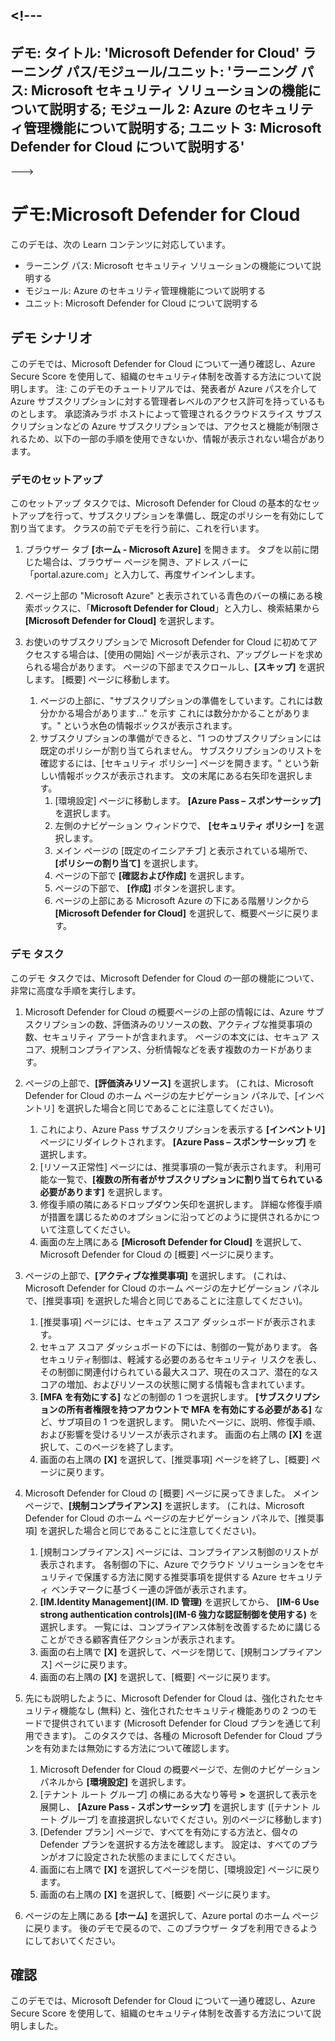 <a name="---"></a><!---
---
デモ: タイトル: 'Microsoft Defender for Cloud' ラーニング パス/モジュール/ユニット: 'ラーニング パス: Microsoft セキュリティ ソリューションの機能について説明する; モジュール 2: Azure のセキュリティ管理機能について説明する; ユニット 3: Microsoft Defender for Cloud について説明する'
---
--->

# <a name="demo-microsoft-defender-for-cloud"></a>デモ:Microsoft Defender for Cloud

このデモは、次の Learn コンテンツに対応しています。

- ラーニング パス: Microsoft セキュリティ ソリューションの機能について説明する
- モジュール: Azure のセキュリティ管理機能について説明する
- ユニット: Microsoft Defender for Cloud について説明する

## <a name="demo-scenario"></a>デモ シナリオ

このデモでは、Microsoft Defender for Cloud について一通り確認し、Azure Secure Score を使用して、組織のセキュリティ体制を改善する方法について説明します。  注: このデモのチュートリアルでは、発表者が Azure パスを介して Azure サブスクリプションに対する管理者レベルのアクセス許可を持っているものとします。  承認済みラボ ホストによって管理されるクラウドスライス サブスクリプションなどの Azure サブスクリプションでは、アクセスと機能が制限されるため、以下の一部の手順を使用できないか、情報が表示されない場合があります。

### <a name="demo-setup"></a>デモのセットアップ

このセットアップ タスクでは、Microsoft Defender for Cloud の基本的なセットアップを行って、サブスクリプションを準備し、既定のポリシーを有効にして割り当てます。 クラスの前でデモを行う前に、これを行います。 

1. ブラウザー タブ **[ホーム - Microsoft Azure]** を開きます。  タブを以前に閉じた場合は、ブラウザー ページを開き、アドレス バーに「portal.azure.com」と入力して、再度サインインします。

1. ページ上部の "Microsoft Azure" と表示されている青色のバーの横にある検索ボックスに、「**Microsoft Defender for Cloud**」と入力し、検索結果から **[Microsoft Defender for Cloud]** を選択します。

1. お使いのサブスクリプションで Microsoft Defender for Cloud に初めてアクセスする場合は、[使用の開始] ページが表示され、アップグレードを求められる場合があります。  ページの下部までスクロールし、**[スキップ]** を選択します。  [概要] ページに移動します。
    1. ページの上部に、"サブスクリプションの準備をしています。これには数分かかる場合があります..." を示す これには数分かかることがあります。" という水色の情報ボックスが表示されます。
    1. サブスクリプションの準備ができると、"1 つのサブスクリプションには既定のポリシーが割り当てられません。 サブスクリプションのリストを確認するには、[セキュリティ ポリシー] ページを開きます。" という新しい情報ボックスが表示されます。  文の末尾にある右矢印を選択します。
        1. [環境設定] ページに移動します。 **[Azure Pass – スポンサーシップ]** を選択します。 
        1. 左側のナビゲーション ウィンドウで、 **[セキュリティ ポリシー]** を選択します。
        1. メイン ページの [既定のイニシアチブ] と表示されている場所で、 **[ポリシーの割り当て]** を選択します。
        1. ページの下部で **[確認および作成]** を選択します。
        1. ページの下部で、 **[作成]** ボタンを選択します。
        1. ページの上部にある Microsoft Azure の下にある階層リンクから **[Microsoft Defender for Cloud]** を選択して、概要ページに戻ります。

### <a name="demo-task"></a>デモ タスク

このデモ タスクでは、Microsoft Defender for Cloud の一部の機能について、非常に高度な手順を実行します。

1. Microsoft Defender for Cloud の概要ページの上部の情報には、Azure サブスクリプションの数、評価済みのリソースの数、アクティブな推奨事項の数、セキュリティ アラートが含まれます。  ページの本文には、セキュア スコア、規制コンプライアンス、分析情報などを表す複数のカードがあります。  

1. ページの上部で、**[評価済みリソース]** を選択します。  (これは、Microsoft Defender for Cloud のホーム ページの左ナビゲーション パネルで、[インベントリ] を選択した場合と同じであることに注意してください)。
    1. これにより、Azure Pass サブスクリプションを表示する **[インベントリ]** ページにリダイレクトされます。  **[Azure Pass – スポンサーシップ]** を選択します。
    1. [リソース正常性] ページには、推奨事項の一覧が表示されます。  利用可能な一覧で、**[複数の所有者がサブスクリプションに割り当てられている必要があります]** を選択します。
    1. 修復手順の隣にあるドロップダウン矢印を選択します。 詳細な修復手順が措置を講じるためのオプションに沿ってどのように提供されるかについて注意してください。  
    1. 画面の左上隅にある **[Microsoft Defender for Cloud]** を選択して、Microsoft Defender for Cloud の [概要] ページに戻ります。

1. ページの上部で、**[アクティブな推奨事項]** を選択します。  (これは、Microsoft Defender for Cloud のホーム ページの左ナビゲーション パネルで、[推奨事項] を選択した場合と同じであることに注意してください)。
    1. [推奨事項] ページには、セキュア スコア ダッシュボードが表示されます。
    1. セキュア スコア ダッシュボードの下には、制御の一覧があります。 各セキュリティ制御は、軽減する必要のあるセキュリティ リスクを表し、その制御に関連付けられている最大スコア、現在のスコア、潜在的なスコアの増加、およびリソースの状態に関する情報も含まれています。  
    1. **[MFA を有効にする]** などの制御の 1 つを選択します。  **[サブスクリプションの所有者権限を持つアカウントで MFA を有効にする必要がある]** など、サブ項目の 1 つを選択します。  開いたページに、説明、修復手順、および影響を受けるリソースが表示されます。 画面の右上隅の **[X]** を選択して、このページを終了します。
    1. 画面の右上隅の **[X]** を選択して、[推奨事項] ページを終了し、[概要] ページに戻ります。

1. Microsoft Defender for Cloud の [概要] ページに戻ってきました。  メイン ページで、**[規制コンプライアンス]** を選択します。 (これは、Microsoft Defender for Cloud のホーム ページの左ナビゲーション パネルで、[推奨事項] を選択した場合と同じであることに注意してください)。
    1. [規制コンプライアンス] ページには、コンプライアンス制御のリストが表示されます。  各制御の下に、Azure でクラウド ソリューションをセキュリティで保護する方法に関する推奨事項を提供する Azure セキュリティ ベンチマークに基づく一連の評価が表示されます。
    1. **[IM.Identity Management]\(IM. ID 管理\)** を選択してから、 **[IM-6 Use strong authentication controls]\(IM-6 強力な認証制御を使用する\)** を選択します。  一覧には、コンプライアンス体制を改善するために講じることができる顧客責任アクションが表示されます。
    1. 画面の右上隅で **[X]** を選択して、ページを閉じて、[規制コンプライアンス] ページに戻ります。
    1. 画面の右上隅の **[X]** を選択して、[概要] ページに戻ります。

1. 先にも説明したように、Microsoft Defender for Cloud は、強化されたセキュリティ機能なし (無料) と、強化されたセキュリティ機能ありの 2 つのモードで提供されています (Microsoft Defender for Cloud プランを通じて利用できます)。 このタスクでは、各種の Microsoft Defender for Cloud プランを有効または無効にする方法について確認します。
    1. Microsoft Defender for Cloud の概要ページで、左側のナビゲーション パネルから **[環境設定]** を選択します。
    1. [テナント ルート グループ] の横にある大なり等号 **>** を選択して表示を展開し、 **[Azure Pass - スポンサーシップ]** を選択します ([テナント ルート グループ] を直接選択しないでください。別のページに移動します)
    1. [Defender プラン] ページで、すべてを有効にする方法と、個々の Defender プランを選択する方法を確認します。 設定は、すべてのプランがオフに設定された状態のままにしてください。
    1. 画面に右上隅で **[X]** を選択してページを閉じ、[環境設定] ページに戻ります。
    1. 画面の右上隅の **[X]** を選択して、[概要] ページに戻ります。

1. ページの左上隅にある **[ホーム]** を選択して、Azure portal のホーム ページに戻ります。  後のデモで戻るので、このブラウザー タブを利用できるようにしておいてください。

## <a name="review"></a>確認

このデモでは、Microsoft Defender for Cloud について一通り確認し、Azure Secure Score を使用して、組織のセキュリティ体制を改善する方法について説明しました。
